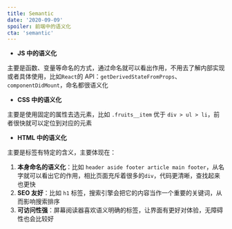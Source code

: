 ```yaml
---
title: Semantic
date: '2020-09-09'
spoiler: 前端中的语义化
cta: 'semantic'
---
```


* **JS 中的语义化**

主要是函数、变量等命名的方式，通过命名就可以看出作用，不用去了解内部实现或者具体使用，比如`React`的 API：`getDerivedStateFromProps`、`componentDidMount`，命名都很语义化

* **CSS 中的语义化**

主要是使用固定的属性去选元素，比如 `.fruits__item` 优于 `div > ul > li`，前者很快就可以定位到对应的元素

* **HTML 中的语义化**

主要是标签有特定的含义，主要体现在：

  1. **本身命名的语义化**：比如 `header aside footer article main footer`，从名字就可以看出它的作用，相比页面充斥着很多的`div`，代码更清晰，查找起来也更快
  2. **SEO 友好**：比如 `h1` 标签，搜索引擎会把它的内容当作一个重要的关键词，从而影响搜索排序
  3. **可访问性强**：屏幕阅读器喜欢语义明确的标签，让界面有更好对体验，无障碍性也会比较好